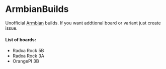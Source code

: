 # ArmbianBuilds
Unofficial [Armbian](https://armbian.com) builds. If you want addtional board or variant just create issue.

#### List of boards:
* Radxa Rock 5B
* Radxa Rock 3A
* OrangePI 3B
